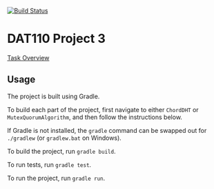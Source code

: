 [![Build Status](https://travis-ci.com/roger-29/dat110-project3.svg?branch=master)](https://travis-ci.com/roger-29/dat110-project3)

# DAT110 Project 3

[Task Overview](https://github.com/selabhvl/dat110public/blob/master/week12/week12.md)

## Usage

The project is built using Gradle.

To build each part of the project, first navigate to either `ChordDHT` or `MutexQuorumAlgorithm`, and then follow the instructions below.

If Gradle is not installed, the `gradle` command can be swapped out for `./gradlew` (or `gradlew.bat` on Windows).

To build the project, run `gradle build`.

To run tests, run `gradle test`.

To run the project, run `gradle run`.
